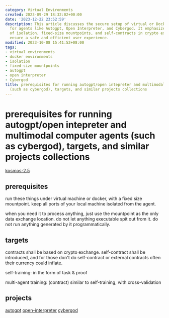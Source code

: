 ```yaml
---
category: Virtual Environments
created: 2023-09-29 18:32:02+00:00
date: '2023-12-22 23:52:59'
description: This article discusses the secure setup of virtual or Docker environments
  for agents like Autogpt, Open Interpreter, and Cybergod. It emphasizes the importance
  of isolation, fixed-size mountpoints, and self-contracts in crypto exchanges to
  ensure a safe and efficient user experience.
modified: 2023-10-08 15:41:52+08:00
tags:
- virtual environments
- docker environments
- isolation
- fixed-size mountpoints
- autogpt
- open interpreter
- Cybergod
title: prerequisites for running autogpt/open intepreter and multimodal computer agents
  (such as cybergod), targets, and similar projects collections
---
```


# prerequisites for running autogpt/open intepreter and multimodal computer agents (such as cybergod), targets, and similar projects collections

[kosmos-2.5](https://github.com/kyegomez/Kosmos2.5)



## prerequisites

run these things under virtual machine or docker, with a fixed size mountpoint. keep all ports of your local machine isolated from the agent.

when you need it to process anything, just use the mountpoint as the only data exchange location. do not let anything executable spit out from it. do not run anything generated by it programmatically.

## targets

contracts shall be based on crypto exchange. self-contract shall be introduced, and for those don't do self-contract or external contracts often their currency could inflate.

self-training: in the form of task & proof 

multi-agent training: (contract) similar to self-training, with cross-validation

## projects

[autogpt](https://github.com/Significant-Gravitas/AutoGPT)
[open-interpreter](https://github.com/KillianLucas/open-interpreter)
[cybergod](https://github.com/James4Ever0/agi_computer_control)
